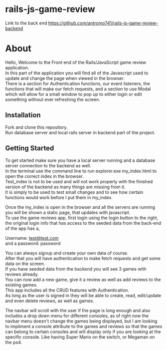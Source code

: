 # rails-js-game-review

Link to the back end https://github.com/antromo741/rails-js-game-review-backend

# About 
Hello, Welcome to the Front end of the Rails/JavaScript game review application.\
In this part of the application you will find all of the Javascript used to update and change the page when viewed in the browser.\
There is a section for Authentication functions, our event listeners, the functions that will make our fetch requests, and a section to use Modal which will allow for a small window to pop up to either login or edit something without ever refreshing the screen.
## Installation
Fork and clone this repository.\
Run database server and local rails server in backend part of the project.

## Getting Started
To get started make sure you have a local server running and a database server connection to the backend as well.\
In the terminal use the command line to run explorer.exe my_index.html to open the correct index in the browser.\
Test_index is not to be used and will not work properly with the finished version of the backend as many things are missing from it.\
It is simply to be used to test small changes and to see how certain functions would work before I put them in my_index.

Once the my_index is open in the browser and all the servers are running you will be shown a static page, that updates with javascript.\
To use the game reviews app, first login using the login button to the right, the original login info that has access to the seeded data from the back-end of the app has a,

Username: test@test.com\
and a password: password

You can always signup and create your own data of course.\
After that you will have authentication to make fetch requests and get some data on the screen.\
If you have seeded data from the backend you will see 3 games with reviews already.\
You can now add a new game, give it a review as well as add reviews to the existing games.\
This app includes all the CRUD features with Authentication.\
As long as the user is signed in they will be able to create, read, edit/update and even delete reviews, as well as games.

The navbar will scroll with the user if the page is long enough and also includes a drop down menu for different consoles, as of right now the navbar menu doesn't change the games being displayed, but I am looking to impliment a console attribute to the games and reviews so that the games can belong to certain consoles and will display only if you are looking at the specific console. Like having Super Mario on the switch, or Megaman on the ps4.
